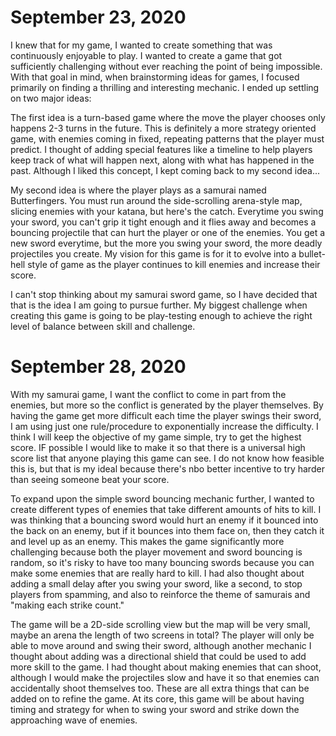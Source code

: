 ﻿# September 23, 2020
I knew that for my game, I wanted to create something that was continuously enjoyable to play. I wanted to create a game that got sufficiently challenging without ever reaching the point of being impossible.
With that goal in mind, when brainstorming ideas for games, I focused primarily on finding a thrilling and interesting mechanic.
I ended up settling on two major ideas:

The first idea is a turn-based game where the move the player chooses only happens 2-3 turns in the future. 
This is definitely a more strategy oriented game, with enemies coming in fixed, repeating patterns that the player must predict.
I thought of adding special features like a timeline to help players keep track of what will happen next, along with what has happened in the past.
Although I liked this concept, I kept coming back to my second idea...

My second idea is where the player plays as a samurai named Butterfingers. You must run around the side-scrolling arena-style map, slicing enemies with your katana, but here's the catch.
Everytime you swing your sword, you can't grip it tight enough and it flies away and becomes a bouncing projectile that can hurt the player or one of the enemies. You get a new sword everytime, but the more you swing your sword, the more deadly projectiles you create.
My vision for this game is for it to evolve into a bullet-hell style of game as the player continues to kill enemies and increase their score.

I can't stop thinking about my samurai sword game, so I have decided that that is the idea I am going to pursue further. My biggest challenge when creating this game is going to be play-testing enough to achieve the right level of balance between skill and challenge.

# September 28, 2020
With my samurai game, I want the conflict to come in part from the enemies, but more so the conflict is generated by the player themselves.
By having the game get more difficult each time the player swings their sword, I am using just one rule/procedure to exponentially increase the difficulty.
I think I will keep the objective of my game simple, try to get the highest score. IF possible I would like to make it so that there is a universal high score list that anyone playing this game can see. 
I do not know how feasible this is, but that is my ideal because there's nbo better incentive to try harder than seeing someone beat your score.

To expand upon the simple sword bouncing mechanic further, I wanted to create different types of enemies that take different amounts of hits to kill.
I was thinking that a bouncing sword would hurt an enemy if it bounced into the back on an enemy, but if it bounces into them face on, then they catch it and level up as an enemy.
This makes the game significantly more challenging because both the player movement and sword bouncing is random, so it's risky to have too many bouncing swords because you can make some enemies that are really hard to kill.
I had also thought about adding a small delay after you swing your sword, like a second, to stop players from spamming, and also to reinforce the theme of samurais and "making each strike count."

The game will be a 2D-side scrolling view but the map will be very small, maybe an arena the length of two screens in total? 
The player will only be able to move around and swing their sword, although another mechanic I thought about adding was a directional shield that could be used to add more skill to the game. 
I had thought about making enemies that can shoot, although I would make the projectiles slow and have it so that enemies can accidentally shoot themselves too.
These are all extra things that can be added on to refine the game.
At its core, this game will be about having timing and strategy for when to swing your sword and strike down the approaching wave of enemies. 